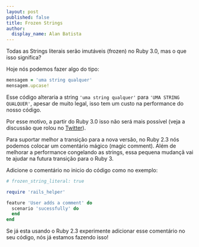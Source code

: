 ```yaml
---
layout: post
published: false
title: Frozen Strings
author:
  display_name: Alan Batista
---
```


Todas as Strings literais serão imutáveis (frozen) no Ruby 3.0, mas o que isso
significa?

Hoje nós podemos fazer algo do tipo:

```ruby
mensagem = 'uma string qualquer'
mensagem.upcase!
```

Esse código alteraria a string `'uma string qualquer'` para `'UMA STRING
QUALQUER'`, apesar de muito legal, isso tem um custo na performance do nosso
código.

Por esse motivo, a partir do Ruby 3.0 isso não será mais possível (veja a 
discussão que rolou no [Twitter][disc_twitter]).

Para suportar melhor a transição para a nova versão, no Ruby 2.3 nós podemos
colocar um comentário mágico (magic comment). Além de melhorar a performance
congelando as strings, essa pequena mudançã vai te ajudar na futura transição
para o Ruby 3.

Adicione o comentário no inicio do código como no exemplo:

```ruby
# frozen_string_literal: true

require 'rails_helper'

feature 'User adds a comment' do
  scenario 'sucessfully' do
  end
end
```

Se já esta usando o Ruby 2.3 experimente adicionar esse comentário no seu
código, nós já estamos fazendo isso!

[disc_twitter]:https://twitter.com/yukihiro_matz/status/634386185507311616

